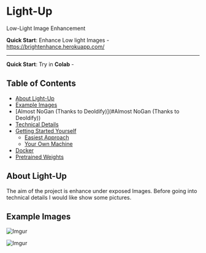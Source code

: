 # Light-Up
Low-Light Image Enhancement

**Quick Start**: Enhance Low light Images - https://brightenhance.herokuapp.com/

----------------------------

**Quick Start**: Try in **Colab** - 







## Table of Contents
- [About Light-Up](#about-deoldify)
- [Example Images](#example-images)
- [Almost NoGan (Thanks to Deoldify)](#Almost NoGan (Thanks to Deoldify))
- [Technical Details](#the-technical-details)
- [Getting Started Yourself](#getting-started-yourself)
    - [Easiest Approach](#easiest-approach)
    - [Your Own Machine](#your-own-machine-not-as-easy)
- [Docker](#docker)
- [Pretrained Weights](#pretrained-weights)

## About Light-Up

The aim of the project is enhance under exposed Images. Before going into technical details I would like show some pictures.

## Example Images

![Imgur](https://i.imgur.com/lxsyBxz.jpg)


![Imgur](https://i.imgur.com/7vwIqKk.jpg)

